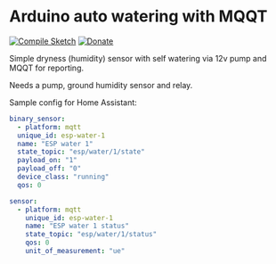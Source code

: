 # Arduino auto watering with MQQT

[![Compile Sketch](https://github.com/jehy/arduino-watering-mqtt/actions/workflows/compile-sketch.yaml/badge.svg)](https://github.com/jehy/arduino-came-reader/actions/workflows/compile-sketch.yaml)
[![Donate](https://img.shields.io/badge/Donate-PayPal-green.svg)](https://www.paypal.me/jehyrus)

Simple dryness (humidity) sensor with self watering via 12v pump and MQQT for reporting.

Needs a pump, ground humidity sensor and relay.

Sample config for Home Assistant:

```yaml
binary_sensor:
  - platform: mqtt
  unique_id: esp-water-1
  name: "ESP water 1"
  state_topic: "esp/water/1/state"
  payload_on: "1"
  payload_off: "0"
  device_class: "running"
  qos: 0

sensor:
  - platform: mqtt
    unique_id: esp-water-1
    name: "ESP water 1 status"
    state_topic: "esp/water/1/status"
    qos: 0
    unit_of_measurement: "ue"
```
